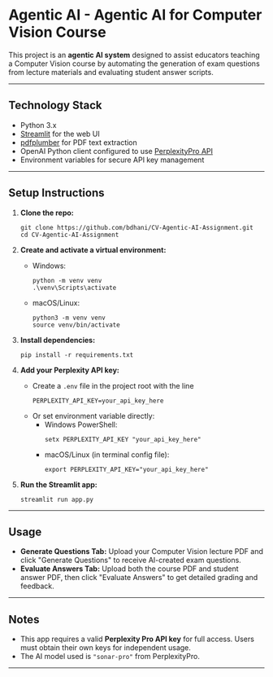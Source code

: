 # Agentic AI - Agentic AI for Computer Vision Course

This project is an **agentic AI system** designed to assist educators teaching a Computer Vision course by automating the generation of exam questions from lecture materials and evaluating student answer scripts. 

---

## Technology Stack

- Python 3.x
- [Streamlit](https://streamlit.io) for the web UI
- [pdfplumber](https://github.com/jsvine/pdfplumber) for PDF text extraction
- OpenAI Python client configured to use [PerplexityPro API](https://www.perplexity.ai)
- Environment variables for secure API key management

---

## Setup Instructions

1. **Clone the repo:**
    ```
    git clone https://github.com/bdhani/CV-Agentic-AI-Assignment.git
    cd CV-Agentic-AI-Assignment
    ```

2. **Create and activate a virtual environment:**
   - Windows:
     ```
     python -m venv venv
     .\venv\Scripts\activate
     ```
   - macOS/Linux:
     ```
     python3 -m venv venv
     source venv/bin/activate
     ```

3. **Install dependencies:**
    ```
    pip install -r requirements.txt
    ```

4. **Add your Perplexity API key:**
   - Create a `.env` file in the project root with the line
     ```
     PERPLEXITY_API_KEY=your_api_key_here
     ```
   - Or set environment variable directly:
     - Windows PowerShell:
       ```
       setx PERPLEXITY_API_KEY "your_api_key_here"
       ```
     - macOS/Linux (in terminal config file):
       ```
       export PERPLEXITY_API_KEY="your_api_key_here"
       ```

5. **Run the Streamlit app:**
    ```
    streamlit run app.py
    ```

---

## Usage

- **Generate Questions Tab:** Upload your Computer Vision lecture PDF and click "Generate Questions" to receive AI-created exam questions.
- **Evaluate Answers Tab:** Upload both the course PDF and student answer PDF, then click "Evaluate Answers" to get detailed grading and feedback.

---

## Notes

- This app requires a valid **Perplexity Pro API key** for full access. Users must obtain their own keys for independent usage.
- The AI model used is `"sonar-pro"` from PerplexityPro.

---


